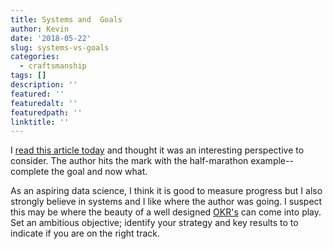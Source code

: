 ```yaml
---
title: Systems and  Goals
author: Kevin
date: '2018-05-22'
slug: systems-vs-goals
categories:
  - craftsmanship
tags: []
description: ''
featured: ''
featuredalt: ''
featuredpath: ''
linktitle: ''
---
```


I [read this article today](https://getpocket.com/a/read/1404800127) and thought it was an interesting perspective to consider. The author hits the mark with the half-marathon example--complete the goal and now what. 

As an aspiring data science, I think it is good to measure progress but I also strongly believe in systems and I like where the author was going. I suspect this may be where the beauty of a well designed [OKR's](http://kgilds.rbind.io/2018/05/14/okrs/)  can come into play. Set an ambitious objective; identify your strategy and key results to to indicate if you are on the right track.  